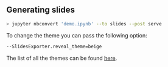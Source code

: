 ## Generating slides

```bash
> jupyter nbconvert 'demo.ipynb' --to slides --post serve
```

To change the theme you can pass the following option:

```bash
--SlidesExporter.reveal_theme=beige
```

The list of all the themes can be found [here](https://revealjs.com/themes/).

